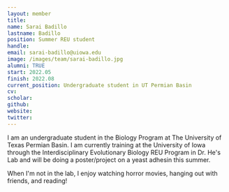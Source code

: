 ```yaml
---
layout: member
title:
name: Sarai Badillo
lastname: Badillo
position: Summer REU student
handle:
email: sarai-badillo@uiowa.edu
image: /images/team/sarai-badillo.jpg
alumni: TRUE
start: 2022.05
finish: 2022.08
current_position: Undergraduate student in UT Permian Basin
cv:
scholar:
github:
website:
twitter:
---
```


I am an undergraduate student in the Biology Program at The University of Texas Permian Basin. I am currently training at the University of Iowa through the Interdisciplinary Evolutionary Biology REU Program in Dr. He's Lab and will be doing a poster/project on a yeast adhesin this summer.

When I'm not in the lab, I enjoy watching horror movies, hanging out with friends, and reading!
